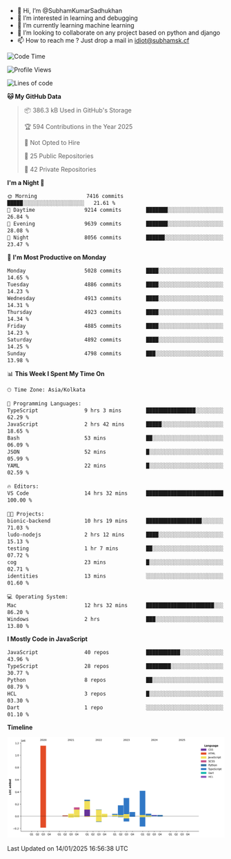 - 👋 Hi, I’m @SubhamKumarSadhukhan
- 👀 I’m interested in learning and debugging
- 🌱 I’m currently learning machine learning
- 💞️ I’m looking to collaborate on any project based on python and django
- 📫 How to reach me ?
      Just drop a mail in idiot@subhamsk.cf

<!---
SubhamKumarSadhukhan/SubhamKumarSadhukhan is a ✨ special ✨ repository because its `README.md` (this file) appears on your GitHub profile.
You can click the Preview link to take a look at your changes.
--->


<!--START_SECTION:waka-->
![Code Time](http://img.shields.io/badge/Code%20Time-2%2C705%20hrs%2013%20mins-blue)

![Profile Views](http://img.shields.io/badge/Profile%20Views-0-blue)

![Lines of code](https://img.shields.io/badge/From%20Hello%20World%20I%27ve%20Written-2.8%20million%20lines%20of%20code-blue)

**🐱 My GitHub Data** 

> 📦 386.3 kB Used in GitHub's Storage 
 > 
> 🏆 594 Contributions in the Year 2025
 > 
> 🚫 Not Opted to Hire
 > 
> 📜 25 Public Repositories 
 > 
> 🔑 42 Private Repositories 
 > 
**I'm a Night 🦉** 

```text
🌞 Morning                7416 commits        █████░░░░░░░░░░░░░░░░░░░░   21.61 % 
🌆 Daytime                9214 commits        ███████░░░░░░░░░░░░░░░░░░   26.84 % 
🌃 Evening                9639 commits        ███████░░░░░░░░░░░░░░░░░░   28.08 % 
🌙 Night                  8056 commits        ██████░░░░░░░░░░░░░░░░░░░   23.47 % 
```
📅 **I'm Most Productive on Monday** 

```text
Monday                   5028 commits        ████░░░░░░░░░░░░░░░░░░░░░   14.65 % 
Tuesday                  4886 commits        ████░░░░░░░░░░░░░░░░░░░░░   14.23 % 
Wednesday                4913 commits        ████░░░░░░░░░░░░░░░░░░░░░   14.31 % 
Thursday                 4923 commits        ████░░░░░░░░░░░░░░░░░░░░░   14.34 % 
Friday                   4885 commits        ████░░░░░░░░░░░░░░░░░░░░░   14.23 % 
Saturday                 4892 commits        ████░░░░░░░░░░░░░░░░░░░░░   14.25 % 
Sunday                   4798 commits        ███░░░░░░░░░░░░░░░░░░░░░░   13.98 % 
```


📊 **This Week I Spent My Time On** 

```text
🕑︎ Time Zone: Asia/Kolkata

💬 Programming Languages: 
TypeScript               9 hrs 3 mins        ████████████████░░░░░░░░░   62.29 % 
JavaScript               2 hrs 42 mins       █████░░░░░░░░░░░░░░░░░░░░   18.65 % 
Bash                     53 mins             ██░░░░░░░░░░░░░░░░░░░░░░░   06.09 % 
JSON                     52 mins             █░░░░░░░░░░░░░░░░░░░░░░░░   05.99 % 
YAML                     22 mins             █░░░░░░░░░░░░░░░░░░░░░░░░   02.59 % 

🔥 Editors: 
VS Code                  14 hrs 32 mins      █████████████████████████   100.00 % 

🐱‍💻 Projects: 
bionic-backend           10 hrs 19 mins      ██████████████████░░░░░░░   71.03 % 
ludo-nodejs              2 hrs 12 mins       ████░░░░░░░░░░░░░░░░░░░░░   15.13 % 
testing                  1 hr 7 mins         ██░░░░░░░░░░░░░░░░░░░░░░░   07.72 % 
cog                      23 mins             █░░░░░░░░░░░░░░░░░░░░░░░░   02.71 % 
identities               13 mins             ░░░░░░░░░░░░░░░░░░░░░░░░░   01.60 % 

💻 Operating System: 
Mac                      12 hrs 32 mins      ██████████████████████░░░   86.20 % 
Windows                  2 hrs               ███░░░░░░░░░░░░░░░░░░░░░░   13.80 % 
```

**I Mostly Code in JavaScript** 

```text
JavaScript               40 repos            ███████████░░░░░░░░░░░░░░   43.96 % 
TypeScript               28 repos            ████████░░░░░░░░░░░░░░░░░   30.77 % 
Python                   8 repos             ██░░░░░░░░░░░░░░░░░░░░░░░   08.79 % 
HCL                      3 repos             █░░░░░░░░░░░░░░░░░░░░░░░░   03.30 % 
Dart                     1 repo              ░░░░░░░░░░░░░░░░░░░░░░░░░   01.10 % 
```



**Timeline**

![Lines of Code chart](https://raw.githubusercontent.com/SubhamKumarSadhukhan/SubhamKumarSadhukhan/main/assets/bar_graph.png)


 Last Updated on 14/01/2025 16:56:38 UTC
<!--END_SECTION:waka-->
